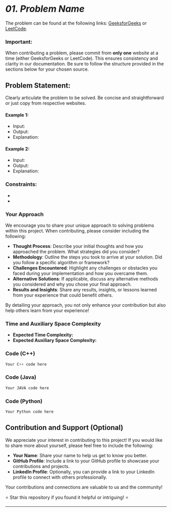 # *01. Problem Name*

The problem can be found at the following links: [GeeksforGeeks](https://www.geeksforgeeks.org/problem-of-the-day) or [LeetCode](https://leetcode.com/problemset/). 

### **Important**:
When contributing a problem, please commit from **only one** website at a time (either GeeksforGeeks or LeetCode). This ensures consistency and clarity in our documentation. Be sure to follow the structure provided in the sections below for your chosen source.


## Problem Statement:
Clearly articulate the problem to be solved. Be concise and straightforward or just copy from respective websites.

#### Example 1:

- Input:
- Output:
- Explanation:
#### Example 2:

- Input:
- Output:
- Explanation:

### Constraints:
- 
- 

### Your Approach

We encourage you to share your unique approach to solving problems within this project. When contributing, please consider including the following:

- **Thought Process**: Describe your initial thoughts and how you approached the problem. What strategies did you consider?
- **Methodology**: Outline the steps you took to arrive at your solution. Did you follow a specific algorithm or framework? 
- **Challenges Encountered**: Highlight any challenges or obstacles you faced during your implementation and how you overcame them.
- **Alternative Solutions**: If applicable, discuss any alternative methods you considered and why you chose your final approach.
- **Results and Insights**: Share any results, insights, or lessons learned from your experience that could benefit others.

By detailing your approach, you not only enhance your contribution but also help others learn from your experience!


### Time and Auxiliary Space Complexity

- **Expected Time Complexity:** 
- **Expected Auxiliary Space Complexity:** 

### Code (C++)

```cpp
Your C++ code here
```

### Code (Java)

```java
Your JAVA code here
```

### Code (Python)

```python
Your Python code here
```

## Contribution and Support (Optional)

We appreciate your interest in contributing to this project! If you would like to share more about yourself, please feel free to include the following:

- **Your Name**: Share your name to help us get to know you better.
- **GitHub Profile**: Include a link to your GitHub profile to showcase your contributions and projects.
- **LinkedIn Profile**: Optionally, you can provide a link to your LinkedIn profile to connect with others professionally.

Your contributions and connections are valuable to us and the community!

⭐ Star this repository if you found it helpful or intriguing! ⭐

---

